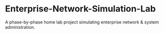 # Enterprise-Network-Simulation-Lab
A phase-by-phase home lab project simulating enterprise network &amp; system administration.
